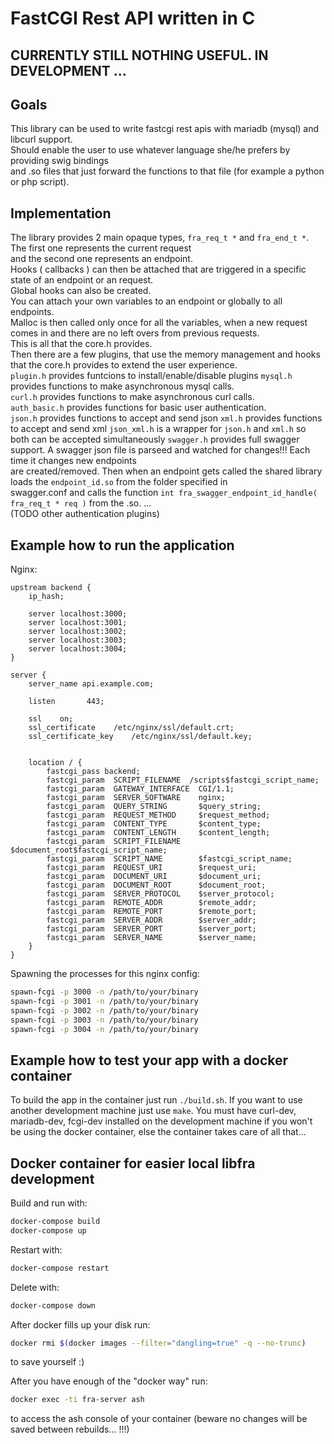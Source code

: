 # FastCGI Rest API written in C

## CURRENTLY STILL NOTHING USEFUL. IN DEVELOPMENT ...

## Goals
This library can be used to write fastcgi rest apis with mariadb (mysql) and libcurl support.  
Should enable the user to use whatever language she/he prefers by providing swig bindings  
and .so files that just forward the functions to that file (for example a python or php  script).

## Implementation
The library provides 2 main opaque types, `fra_req_t *` and `fra_end_t *`. The first one represents the current request  
and the second one represents an endpoint.  
Hooks ( callbacks ) can then be attached that are triggered in a specific state of an endpoint or an request.  
Global hooks can also be created.  
You can attach your own variables to an endpoint or globally to all endpoints.  
Malloc is then called only once for all the variables, when a new request comes in and there are no left overs from previous requests.  
This is all that the core.h provides.  
Then there are a few plugins, that use the memory management and hooks that the core.h provides to extend the user experience.  
`plugin.h` provides funtcions to install/enable/disable plugins
`mysql.h` provides functions to make asynchronous mysql calls.  
`curl.h` provides functions to make asynchronous curl calls.  
`auth_basic.h` provides functions for basic user authentication.  
`json.h` provides functions to accept and send json
`xml.h` provides functions to accept and send xml
`json_xml.h` is a wrapper for `json.h` and `xml.h` so both can be accepted simultaneously
`swagger.h` provides full swagger support. A swagger json file is parseed and watched for changes!!! Each time it changes new endpoints  
are created/removed. Then when an endpoint gets called the shared library loads the `endpoint_id.so` from the folder specified in  
swagger.conf and calls the function `int fra_swagger_endpoint_id_handle( fra_req_t * req )` from the .so.
...  
(TODO other authentication plugins)  

## Example how to run the application

Nginx:
```
upstream backend {
	ip_hash;

	server localhost:3000;
	server localhost:3001;
	server localhost:3002;
	server localhost:3003;
	server localhost:3004;
}

server {
	server_name api.example.com;

	listen       443;

	ssl    on;
	ssl_certificate    /etc/nginx/ssl/default.crt;
	ssl_certificate_key    /etc/nginx/ssl/default.key;


	location / {
		fastcgi_pass backend;
		fastcgi_param  SCRIPT_FILENAME  /scripts$fastcgi_script_name;
		fastcgi_param  GATEWAY_INTERFACE  CGI/1.1;
		fastcgi_param  SERVER_SOFTWARE    nginx;
		fastcgi_param  QUERY_STRING       $query_string;
		fastcgi_param  REQUEST_METHOD     $request_method;
		fastcgi_param  CONTENT_TYPE       $content_type;
		fastcgi_param  CONTENT_LENGTH     $content_length;
		fastcgi_param  SCRIPT_FILENAME    $document_root$fastcgi_script_name;
		fastcgi_param  SCRIPT_NAME        $fastcgi_script_name;
		fastcgi_param  REQUEST_URI        $request_uri;
		fastcgi_param  DOCUMENT_URI       $document_uri;
		fastcgi_param  DOCUMENT_ROOT      $document_root;
		fastcgi_param  SERVER_PROTOCOL    $server_protocol;
		fastcgi_param  REMOTE_ADDR        $remote_addr;
		fastcgi_param  REMOTE_PORT        $remote_port;
		fastcgi_param  SERVER_ADDR        $server_addr;
		fastcgi_param  SERVER_PORT        $server_port;
		fastcgi_param  SERVER_NAME        $server_name;
	}
}
```
Spawning the processes for this nginx config:
```bash
spawn-fcgi -p 3000 -n /path/to/your/binary
spawn-fcgi -p 3001 -n /path/to/your/binary
spawn-fcgi -p 3002 -n /path/to/your/binary
spawn-fcgi -p 3003 -n /path/to/your/binary
spawn-fcgi -p 3004 -n /path/to/your/binary
```

## Example how to test your app with a docker container
To build the app in the container just run `./build.sh`. If you want to use another development machine just use `make`. You must have curl-dev, mariadb-dev, fcgi-dev installed on the development machine if you won't be using the docker container, else the container takes care of all that...
## Docker container for easier local libfra development
Build and run with:
```bash
docker-compose build
docker-compose up
```
Restart with:
```bash
docker-compose restart
```
Delete with:
```bash
docker-compose down
```

After docker fills up your disk run:
```bash
docker rmi $(docker images --filter="dangling=true" -q --no-trunc)
```
to save yourself :)

After you have enough of the "docker way" run:
```bash
docker exec -ti fra-server ash
```
to access the ash console of your container (beware no changes will be saved between rebuilds... !!!)

